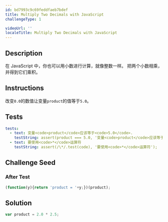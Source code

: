 ```yaml
---
id: bd7993c9c69feddfaeb7bdef
title: Multiply Two Decimals with JavaScript
challengeType: 1

videoUrl: ''
localeTitle: Multiply Two Decimals with JavaScript
---
```


## Description
<section id='description'>
在 JavaScript 中，你也可以用小数进行计算，就像整数一样。
把两个小数相乘，并得到它们乘积。
</section>

## Instructions
<section id='instructions'>
改变<code>0.0</code>的数值让变量<code>product</code>的值等于<code>5.0</code>。
</section>

## Tests
<section id='tests'>

```yml
tests:
  - text: 变量<code>product</code>应该等于<code>5.0</code>.
    testString: assert(product === 5.0, '变量<code>product</code>应该等于<code>5.0</code>.');
  - text: 要使用<code>*</code>运算符
    testString: assert(/\*/.test(code), '要使用<code>*</code>运算符');

```

</section>

## Challenge Seed
<section id='challengeSeed'>














### After Test

<div id='js-teardown'>

```js
(function(y){return 'product = '+y;})(product);
```

</div>

</section>

## Solution
<section id='solution'>

```js
var product = 2.0 * 2.5;
```

</section>
              